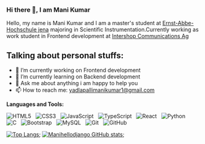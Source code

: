 ### Hi there 👋, I am Mani Kumar

Hello, my name is Mani Kumar and I am a master's student at [Ernst-Abbe-Hochschule jena](https://www.eah-jena.de/) majoring in Scientific Instrumentation.Currently working as work student in Frontend development at [Intershop Communications Ag](https://www.intershop.com/de/)

## Talking about personal stuffs:

- 🔭 I’m currently working on Frontend development
- 🌱 I’m currently learning on Backend development
- 💬 Ask me about anything i am happy to help you
- 📫 How to reach me: yadlapallimanikumar1@gmail.com



**Languages and Tools:** 

![HTML5](https://img.shields.io/badge/-HTML5-black?logo=html5&style=social)&nbsp;&nbsp;
![CSS3](https://img.shields.io/badge/-CSS3-black?logo=css3&style=social)&nbsp;&nbsp;
![JavaScript](https://img.shields.io/badge/-JavaScript-black?logo=javascript&style=social)&nbsp;&nbsp;
![TypeScript](https://img.shields.io/badge/-Typescript-black?logo=typescript&style=social)&nbsp;&nbsp;
![React](https://img.shields.io/badge/-React-black?logo=react&style=social)&nbsp;&nbsp;
![Python](https://img.shields.io/badge/-Python-black?logo=Python&style=social)&nbsp;&nbsp;
![C](https://img.shields.io/badge/-C-black?logo=c&style=social)&nbsp;&nbsp;
![Bootstrap](https://img.shields.io/badge/-Bootstrap-black?logo=bootstrap&style=social)&nbsp;&nbsp;
![MySQL](https://img.shields.io/badge/-MySQL-black?logo=mysql&style=social)&nbsp;&nbsp;
![Git](https://img.shields.io/badge/-Git-black?logo=git&style=social)&nbsp;&nbsp;
![GitHub](https://img.shields.io/badge/-GitHub-black?logo=github&style=social)&nbsp;&nbsp;


[![Top Langs](https://github-readme-stats.vercel.app/api/top-langs/?username=Manihellodjango)](https://github.com/Manihellodjango/github-readme-stats);
[![Manihellodjango GitHub stats](https://github-readme-stats.vercel.app/api?username=Manihellodjango)](https://github.com/Manihellodjago/edit/main/README.md);


